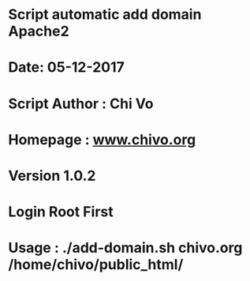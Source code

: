 # Script automatic add domain Apache2
# Date: 05-12-2017
# Script Author : Chi Vo
# Homepage : www.chivo.org
# Version 1.0.2
# Login Root First
# Usage : ./add-domain.sh chivo.org /home/chivo/public_html/
